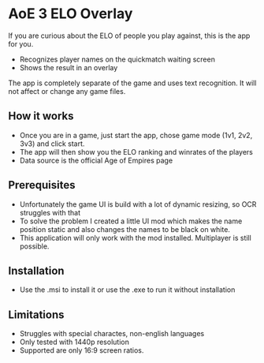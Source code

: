 # AoE 3 ELO Overlay

If you are curious about the ELO of people you play against, this is the app for you.
- Recognizes player names on the quickmatch waiting screen 
- Shows the result in an overlay

The app is completely separate of the game and uses text recognition. It will not affect or change any game files.

## How it works
* Once you are in a game, just start the app, chose game mode (1v1, 2v2, 3v3) and click start.
* The app will then show you the ELO ranking and winrates of the players
* Data source is the official Age of Empires page

## Prerequisites
* Unfortunately the game UI is build with a lot of dynamic resizing, so OCR struggles with that
* To solve the problem I created a little UI mod which makes the name position static and also changes the names to be black on white. 
* This application will only work with the mod installed. Multiplayer is still possible.

## Installation
* Use the .msi to install it or use the .exe to run it without installation 

## Limitations
* Struggles with special charactes, non-english languages
* Only tested with 1440p resolution
* Supported are only 16:9 screen ratios.


